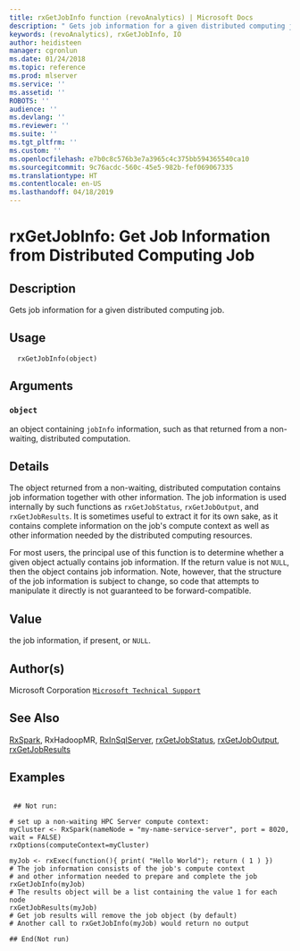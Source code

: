 ```yaml
---
title: rxGetJobInfo function (revoAnalytics) | Microsoft Docs
description: " Gets job information for a given distributed computing job. "
keywords: (revoAnalytics), rxGetJobInfo, IO
author: heidisteen
manager: cgronlun
ms.date: 01/24/2018
ms.topic: reference
ms.prod: mlserver
ms.service: ''
ms.assetid: ''
ROBOTS: ''
audience: ''
ms.devlang: ''
ms.reviewer: ''
ms.suite: ''
ms.tgt_pltfrm: ''
ms.custom: ''
ms.openlocfilehash: e7b0c8c576b3e7a3965c4c375bb594365540ca10
ms.sourcegitcommit: 9c76acdc-560c-45e5-982b-fef069067335
ms.translationtype: HT
ms.contentlocale: en-US
ms.lasthandoff: 04/18/2019
---
```

 # <a name="rxgetjobinfo--get-job-information-from-distributed-computing-job"></a>rxGetJobInfo:  Get Job Information from Distributed Computing Job  
 ## <a name="description"></a>Description

Gets job information for a given distributed computing job.



 ## <a name="usage"></a>Usage

```   
  rxGetJobInfo(object)

```


 ## <a name="arguments"></a>Arguments



 ### `object`
 an object containing `jobInfo` information, such as that returned from a non-waiting, distributed computation. 




 ## <a name="details"></a>Details

The object returned from a non-waiting, distributed computation contains job information together with other information.  The job information is used internally by such functions as `rxGetJobStatus`, `rxGetJobOutput`, and `rxGetJobResults`. It is sometimes useful to extract it for its own sake, as it contains complete information on the job's compute context as well as other information needed by the distributed computing resources.

For most users, the principal use of this function is to determine whether a given object actually contains job information. If the return value is not `NULL`, then the object contains job information. Note, however, that the structure of the job information is subject to change, so code that attempts to manipulate it directly is not guaranteed to be forward-compatible.


 ## <a name="value"></a>Value

the job information, if present, or `NULL`.

 ## <a name="authors"></a>Author(s)

Microsoft Corporation [`Microsoft Technical Support`](https://go.microsoft.com/fwlink/?LinkID=698556&clcid=0x409)



 ## <a name="see-also"></a>See Also

[RxSpark](RxSpark.md), RxHadoopMR, [RxInSqlServer](RxInSqlServer.md), [rxGetJobStatus](rxGetJobResults.md), [rxGetJobOutput](rxGetJobOutput.md), [rxGetJobResults](rxGetJobResults.md)

 ## <a name="examples"></a>Examples

 ```

  ## Not run:

# set up a non-waiting HPC Server compute context: 
myCluster <- RxSpark(nameNode = "my-name-service-server", port = 8020, wait = FALSE) 
rxOptions(computeContext=myCluster) 

myJob <- rxExec(function(){ print( "Hello World"); return ( 1 ) })
# The job information consists of the job's compute context
# and other information needed to prepare and complete the job
rxGetJobInfo(myJob)
# The results object will be a list containing the value 1 for each node
rxGetJobResults(myJob)
# Get job results will remove the job object (by default)
# Another call to rxGetJobInfo(myJob) would return no output

 ## End(Not run) 
```


